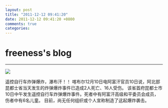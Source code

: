 ```yaml
---
layout: post
title: "2011-12-12 09:41:20"
date: 2011-12-12 09:41:20 +0800
comments: true
categories: 
---
```


# freeness's blog

----------

![](http://okqmqrbgo.bkt.clouddn.com/201112120941201.jpg)

>
遥控自行车炸弹爆炸，瀑布汗！！
喀布尔12月10日电阿富汗官员10日说，阿北部昆都士省当天发生的炸弹爆炸事件已造成2人死亡、16人受伤。
该省首府昆都士市10日中午发生遥控自行车炸弹爆炸事件。死者中有阿富汗高级和平委员会成员，伤者中有6名儿童。
目前，尚无任何组织或个人宣称制造了这起爆炸袭击。